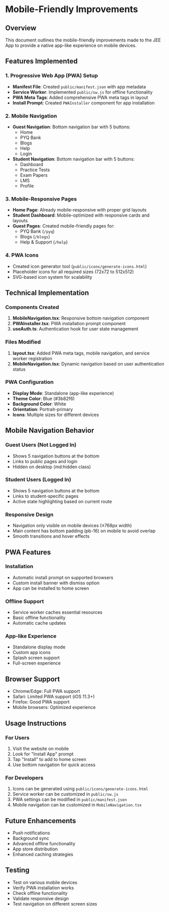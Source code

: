 # Mobile-Friendly Improvements

## Overview
This document outlines the mobile-friendly improvements made to the JEE App to provide a native app-like experience on mobile devices.

## Features Implemented

### 1. Progressive Web App (PWA) Setup
- **Manifest File**: Created `public/manifest.json` with app metadata
- **Service Worker**: Implemented `public/sw.js` for offline functionality
- **PWA Meta Tags**: Added comprehensive PWA meta tags in layout
- **Install Prompt**: Created `PWAInstaller` component for app installation

### 2. Mobile Navigation
- **Guest Navigation**: Bottom navigation bar with 5 buttons:
  - Home
  - PYQ Bank
  - Blogs
  - Help
  - Login
- **Student Navigation**: Bottom navigation bar with 5 buttons:
  - Dashboard
  - Practice Tests
  - Exam Papers
  - LMS
  - Profile

### 3. Mobile-Responsive Pages
- **Home Page**: Already mobile-responsive with proper grid layouts
- **Student Dashboard**: Mobile-optimized with responsive cards and layouts
- **Guest Pages**: Created mobile-friendly pages for:
  - PYQ Bank (`/pyq`)
  - Blogs (`/blogs`)
  - Help & Support (`/help`)

### 4. PWA Icons
- Created icon generator tool (`public/icons/generate-icons.html`)
- Placeholder icons for all required sizes (72x72 to 512x512)
- SVG-based icon system for scalability

## Technical Implementation

### Components Created
1. **MobileNavigation.tsx**: Responsive bottom navigation component
2. **PWAInstaller.tsx**: PWA installation prompt component
3. **useAuth.ts**: Authentication hook for user state management

### Files Modified
1. **layout.tsx**: Added PWA meta tags, mobile navigation, and service worker registration
2. **MobileNavigation.tsx**: Dynamic navigation based on user authentication status

### PWA Configuration
- **Display Mode**: Standalone (app-like experience)
- **Theme Color**: Blue (#3b82f6)
- **Background Color**: White
- **Orientation**: Portrait-primary
- **Icons**: Multiple sizes for different devices

## Mobile Navigation Behavior

### Guest Users (Not Logged In)
- Shows 5 navigation buttons at the bottom
- Links to public pages and login
- Hidden on desktop (md:hidden class)

### Student Users (Logged In)
- Shows 5 navigation buttons at the bottom
- Links to student-specific pages
- Active state highlighting based on current route

### Responsive Design
- Navigation only visible on mobile devices (≤768px width)
- Main content has bottom padding (pb-16) on mobile to avoid overlap
- Smooth transitions and hover effects

## PWA Features

### Installation
- Automatic install prompt on supported browsers
- Custom install banner with dismiss option
- App can be installed to home screen

### Offline Support
- Service worker caches essential resources
- Basic offline functionality
- Automatic cache updates

### App-like Experience
- Standalone display mode
- Custom app icons
- Splash screen support
- Full-screen experience

## Browser Support
- Chrome/Edge: Full PWA support
- Safari: Limited PWA support (iOS 11.3+)
- Firefox: Good PWA support
- Mobile browsers: Optimized experience

## Usage Instructions

### For Users
1. Visit the website on mobile
2. Look for "Install App" prompt
3. Tap "Install" to add to home screen
4. Use bottom navigation for quick access

### For Developers
1. Icons can be generated using `public/icons/generate-icons.html`
2. Service worker can be customized in `public/sw.js`
3. PWA settings can be modified in `public/manifest.json`
4. Mobile navigation can be customized in `MobileNavigation.tsx`

## Future Enhancements
- Push notifications
- Background sync
- Advanced offline functionality
- App store distribution
- Enhanced caching strategies

## Testing
- Test on various mobile devices
- Verify PWA installation works
- Check offline functionality
- Validate responsive design
- Test navigation on different screen sizes

